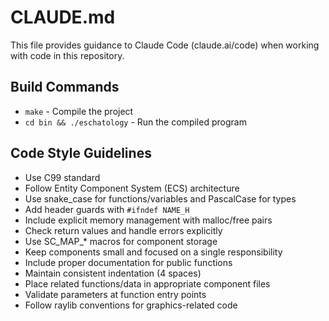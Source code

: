 # CLAUDE.md

This file provides guidance to Claude Code (claude.ai/code) when working with code in this repository.

## Build Commands
- `make` - Compile the project
- `cd bin && ./eschatology` - Run the compiled program

## Code Style Guidelines
- Use C99 standard
- Follow Entity Component System (ECS) architecture
- Use snake_case for functions/variables and PascalCase for types
- Add header guards with `#ifndef NAME_H`
- Include explicit memory management with malloc/free pairs
- Check return values and handle errors explicitly
- Use SC_MAP_* macros for component storage
- Keep components small and focused on a single responsibility
- Include proper documentation for public functions
- Maintain consistent indentation (4 spaces)
- Place related functions/data in appropriate component files
- Validate parameters at function entry points
- Follow raylib conventions for graphics-related code